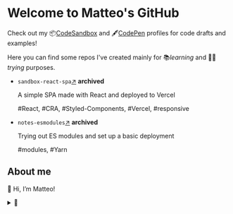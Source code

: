 # Welcome to Matteo's GitHub

Check out my 📦[CodeSandbox](https://codesandbox.io/u/Matteo-Spina) and 🖋[CodePen](https://codepen.io/matteo-spina) profiles for code drafts and examples!

Here you can find some repos I've created mainly for 📚*learning* and 🧪💥*trying* purposes.

- `sandbox-react-spa`[↗](https://github.com/Matteo-Spina/sandbox-react-spa) **archived**
  
    A simple SPA made with React and deployed to Vercel
  
    #React, #CRA, #Styled-Components, #Vercel, #responsive

- `notes-esmodules`[↗](https://github.com/Matteo-Spina/notes-esmodules) **archived**

    Trying out ES modules and set up a basic deployment

    #modules, #Yarn


## About me

👋 Hi, I’m Matteo!

<details>
<summary>💭</summary>
<p>

*Shall be things ⚗⚙ or thoughts 📐💡, understanding is like catching a thrown ball⚾*

Is this a [Doggerel](https://www.vocabulary.com/dictionary/doggerel)?
</p>
</details>

<!---
Matteo-Spina/Matteo-Spina is a ✨ special ✨ repository because its `README.md` (this file) appears on your GitHub profile.
You can click the Preview link to take a look at your changes.
--->
